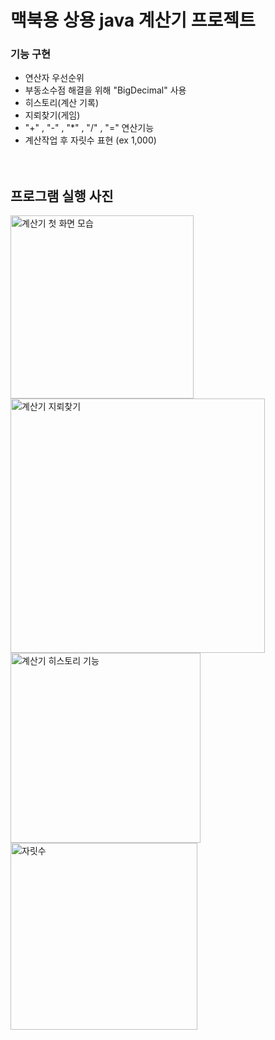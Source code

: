 # 맥북용 상용 java 계산기 프로젝트 

### 기능 구현
- 연산자 우선순위 
- 부동소수점 해결을 위해 "BigDecimal" 사용
- 히스토리(계산 기록) 
- 지뢰찾기(게임)
- "+" , "-" , "*" , "/" , "=" 연산기능
- 계산작업 후 자릿수 표현 (ex 1,000)
<br><br><br>

## 프로그램 실행 사진
<img width="293" alt="계산기 첫 화면 모습" src="https://github.com/kim-jong-hak/Commercial-java-calculator/assets/106467549/9b2ece64-d4c9-41c8-bcf7-a5acc2364050">
<img width="407" alt="계산기 지뢰찾기" src="https://github.com/kim-jong-hak/Commercial-java-calculator/assets/106467549/e318c26c-d112-4a05-bcd1-8c732d2bd11e">
<img width="304" alt="계산기 히스토리 기능" src="https://github.com/kim-jong-hak/Commercial-java-calculator/assets/106467549/c6a2018b-aaef-47a5-9321-f35fd13c35cb">
<img width="299" alt="자릿수" src="https://github.com/kim-jong-hak/Commercial-java-calculator/assets/106467549/c02fb4f1-b2c7-4ddd-b049-9c36fc9d71c3">
